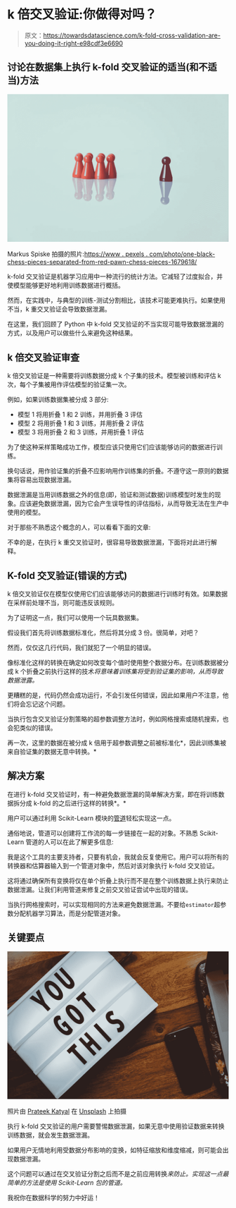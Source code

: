 # k 倍交叉验证:你做得对吗？

> 原文：<https://towardsdatascience.com/k-fold-cross-validation-are-you-doing-it-right-e98cdf3e6690>

## 讨论在数据集上执行 k-fold 交叉验证的适当(和不适当)方法

![](img/b35dd402ee61ca8196fcf538851bda8b.png)

Markus Spiske 拍摄的照片:[https://www . pexels . com/photo/one-black-chess-pieces-separated-from-red-pawn-chess-pieces-1679618/](https://www.pexels.com/photo/one-black-chess-piece-separated-from-red-pawn-chess-pieces-1679618/)

k-fold 交叉验证是机器学习应用中一种流行的统计方法。它减轻了过度拟合，并使模型能够更好地利用训练数据进行概括。

然而，在实践中，与典型的训练-测试分割相比，该技术可能更难执行。如果使用不当，k 重交叉验证会导致数据泄漏。

在这里，我们回顾了 Python 中 k-fold 交叉验证的不当实现可能导致数据泄漏的方式，以及用户可以做些什么来避免这种结果。

## k 倍交叉验证审查

k 倍交叉验证是一种需要将训练数据分成 k 个子集的技术。模型被训练和评估 k 次，每个子集被用作评估模型的验证集一次。

例如，如果训练数据集被分成 3 部分:

*   模型 1 将用折叠 1 和 2 训练，并用折叠 3 评估
*   模型 2 将用折叠 1 和 3 训练，并用折叠 2 评估
*   模型 3 将用折叠 2 和 3 训练，并用折叠 1 评估

为了使这种采样策略成功工作，模型应该只使用它们应该能够访问的数据进行训练。

换句话说，用作验证集的折叠不应影响用作训练集的折叠。不遵守这一原则的数据集将容易出现数据泄漏。

数据泄漏是当用训练数据之外的信息(即，验证和测试数据)训练模型时发生的现象。应该避免数据泄漏，因为它会产生误导性的评估指标，从而导致无法在生产中使用的模型。

对于那些不熟悉这个概念的人，可以看看下面的文章:

</an-introduction-to-data-leakage-f1c58f7c1d64>  

不幸的是，在执行 k 重交叉验证时，很容易导致数据泄漏，下面将对此进行解释。

## K-fold 交叉验证(错误的方式)

k 倍交叉验证仅在模型仅使用它们应该能够访问的数据进行训练时有效。如果数据在采样前处理不当，则可能违反该规则。

为了证明这一点，我们可以使用一个玩具数据集。

假设我们首先将训练数据标准化，然后将其分成 3 份。很简单，对吧？

然而，仅仅这几行代码，我们就犯了一个明显的错误。

像标准化这样的转换在确定如何改变每个值时使用整个数据分布。在训练数据被分成 k 个折叠之前执行这样的技术*将意味着训练集将受到验证集的影响，从而导致数据泄露。*

更糟糕的是，代码仍然会成功运行，不会引发任何错误，因此如果用户不注意，他们将会忘记这个问题。

当执行包含交叉验证分割策略的超参数调整方法时，例如网格搜索或随机搜索，也会犯类似的错误。

再一次，这里的数据在被分成 k 倍用于超参数调整之前被标准化*，因此训练集被来自验证集的数据无意中转换。*

## 解决方案

在进行 k-fold 交叉验证时，有一种避免数据泄漏的简单解决方案，即在将训练数据拆分成 k-fold 的之后进行这样的转换*。*

用户可以通过利用 Scikit-Learn 模块的[管道](https://scikit-learn.org/stable/modules/generated/sklearn.pipeline.Pipeline.html)轻松实现这一点。

通俗地说，管道可以创建将工作流的每一步链接在一起的对象。不熟悉 Scikit-Learn 管道的人可以在此了解更多信息:

</why-you-should-use-scikit-learn-pipelines-8754b4d1e375>  

我是这个工具的主要支持者，只要有机会，我就会反复使用它。用户可以将所有的转换器和估算器输入到一个管道对象中，然后对该对象执行 k-fold 交叉验证。

这将通过确保所有变换将仅在单个折叠上执行而不是在整个训练数据上执行来防止数据泄漏。让我们利用管道来修复之前交叉验证尝试中出现的错误。

当执行网格搜索时，可以实现相同的方法来避免数据泄漏。不要给`estimator`超参数分配机器学习算法，而是分配管道对象。

## 关键要点

![](img/ab48d05407767a6615cc7fc3b4b05ab0.png)

照片由 [Prateek Katyal](https://unsplash.com/@prateekkatyal?utm_source=medium&utm_medium=referral) 在 [Unsplash](https://unsplash.com?utm_source=medium&utm_medium=referral) 上拍摄

执行 k-fold 交叉验证的用户需要警惕数据泄漏，如果无意中使用验证数据来转换训练数据，就会发生数据泄漏。

如果用户无情地利用受数据分布影响的变换，如特征缩放和维度缩减，则可能会出现数据泄漏。

这个问题可以通过在交叉验证分割之后而不是之前应用转换*来防止。实现这一点最简单的方法是使用 Scikit-Learn 包的管道。*

我祝你在数据科学的努力中好运！